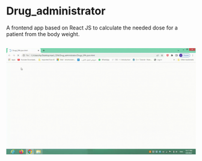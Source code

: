 # Drug_administrator
A frontend app based on React JS to calculate the needed dose for a patient from the body weight.
## 
![](https://github.com/amir1715/Drug_administrator/blob/master/img/demo.gif)
